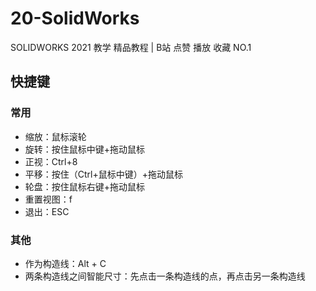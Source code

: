 # 20-SolidWorks
SOLIDWORKS 2021 教学 精品教程 | B站 点赞 播放 收藏 NO.1



## 快捷键

### 常用

- 缩放：鼠标滚轮
- 旋转：按住鼠标中键+拖动鼠标
- 正视：Ctrl+8
- 平移：按住（Ctrl+鼠标中键）+拖动鼠标
- 轮盘：按住鼠标右键+拖动鼠标
- 重置视图：f
- 退出：ESC

### 其他

- 作为构造线：Alt + C
- 两条构造线之间智能尺寸：先点击一条构造线的点，再点击另一条构造线

